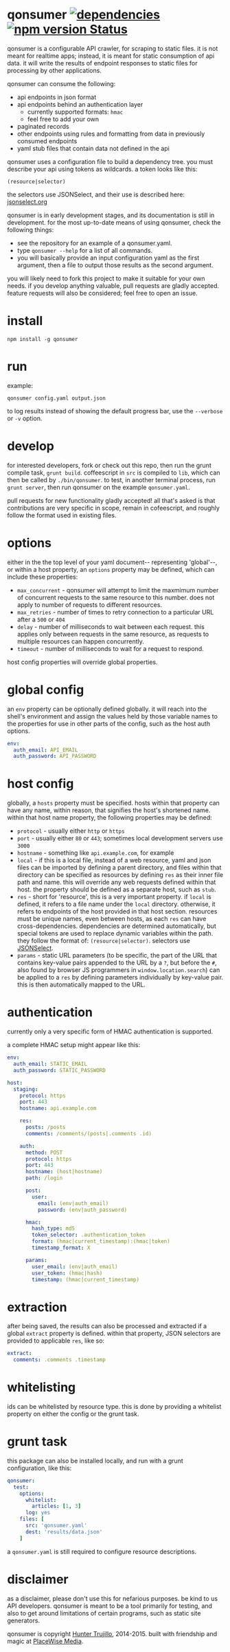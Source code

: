 qonsumer [![dependencies](http://img.shields.io/david/cryptoquick/qonsumer.svg?style=flat-square)](https://david-dm.org/cryptoquick/qonsumer) [![npm version Status](http://img.shields.io/npm/v/qonsumer.svg?style=flat-square)](https://www.npmjs.org/package/qonsumer)
========

qonsumer is a configurable API crawler, for scraping to static files. it is not meant for realtime apps; instead, it is meant for static consumption of api data. it will write the results of endpoint responses to static files for processing by other applications.

qonsumer can consume the following:

  - api endpoints in json format
  - api endpoints behind an authentication layer
    - currently supported formats: `hmac`
    - feel free to add your own
  - paginated records
  - other endpoints using rules and formatting from data in previously consumed endpoints
  - yaml stub files that contain data not defined in the api

qonsumer uses a configuration file to build a dependency tree. you must describe your api using tokens as wildcards. a token looks like this:

`(resource|selector)`

the selectors use JSONSelect, and their use is described here: [jsonselect.org](http://jsonselect.org/#tryit)

qonsumer is in early development stages, and its documentation is still in development. for the most up-to-date means of using qonsumer, check the following things:

  - see the repository for an example of a qonsumer.yaml.
  - type `qonsumer --help` for a list of all commands.
  - you will basically provide an input configuration yaml as the first argument, then a file to output those results as the second argument.

you will likely need to fork this project to make it suitable for your own needs. if you develop anything valuable, pull requests are gladly accepted. feature requests will also be considered; feel free to open an issue.

# install

`npm install -g qonsumer`

# run

example:

`qonsumer config.yaml output.json`

to log results instead of showing the default progress bar, use the `--verbose` or `-v` option.

# develop

for interested developers, fork or check out this repo, then run the grunt compile task, `grunt build`. coffeescript in `src` is compiled to `lib`, which can then be called by `./bin/qonsumer`. to test, in another terminal process, run `grunt server`, then run qonsumer on the example `qonsumer.yaml`.

pull requests for new functionality gladly accepted! all that's asked is that contributions are very specific in scope, remain in cofeescript, and roughly follow the format used in existing files.

# options

either in the the top level of your yaml document-- representing 'global'--, or within a host property, an `options` property may be defined, which can include these properties:

  - `max_concurrent` - qonsumer will attempt to limit the maxmimum number of concurrent requests to the same resource to this number. does not apply to number of requests to different resources.
  - `max_retries` - number of times to retry connection to a particular URL after a `500` or `404`
  - `delay` - number of milliseconds to wait between each request. this applies only between requests in the same resource, as requests to multiple resources can happen concurrently.
  - `timeout` - number of milliseconds to wait for a request to respond.

host config properties will override global properties.

# global config

an `env` property can be optionally defined globally. it will reach into the shell's environment and assign the values held by those variable names to the properties for use in other parts of the config, such as the host auth options.

```yaml
env:
  auth_email: API_EMAIL
  auth_password: API_PASSWORD
```

# host config

globally, a `hosts` property must be specified. hosts within that property can have any name, within reason, that signifies the host's shortened name. within that host name property, the following properties may be defined:

  - `protocol` - usually either `http` or `https`
  - `port` - usually either `80` or `443`; sometimes local development servers use `3000`
  - `hostname` - something like `api.example.com`, for example
  - `local` - if this is a local file, instead of a web resource, yaml and json files can be imported by defining a parent directory, and files within that directory can be specified as resources by defining `res` as their inner file path and name. this will override any web requests defined within that host. the property should be defined as a separate host, such as `stub`.
  - `res` - short for 'resource', this is a very important property. if `local` is defined, it refers to a file name under the `local` directory. otherwise, it refers to endpoints of the host provided in that host section. resources must be unique names, even between hosts, as each `res` can have cross-dependencies. dependencies are determined automatically, but special tokens are used to replace dynamic variables within the path. they follow the format of: `(resource|selector)`. selectors use [JSONSelect](http://jsonselect.org/#tryit).
  - `params` - static URL parameters (to be specific, the part of the URL that contains key-value pairs appended to the URL by a `?`, but before the `#`, also found by browser JS programmers in `window.location.search`) can be applied to a `res` by defining parameters individually by key-value pair. this is then automatically mapped to the URL.

# authentication

currently only a very specific form of HMAC authentication is supported.

a complete HMAC setup might appear like this:

```yaml
env:
  auth_email: STATIC_EMAIL
  auth_password: STATIC_PASSWORD

host:
  staging:
    protocol: https
    port: 443
    hostname: api.example.com

    res:
      posts: /posts
      comments: /comments/(posts|.comments .id)

    auth:
      method: POST
      protocol: https
      port: 443
      hostname: (host|hostname)
      path: /login

      post:
        user:
          email: (env|auth_email)
          password: (env|auth_password)

      hmac:
        hash_type: md5
        token_selector: .authentication_token
        format: (hmac|current_timestamp):(hmac|token)
        timestamp_format: X

      params:
        user_email: (env|auth_email)
        user_token: (hmac|hash)
        timestamp: (hmac|current_timestamp)
```

# extraction

after being saved, the results can also be processed and extracted if a global `extract` property is defined. within that property, JSON selectors are provided to applicable `res`, like so:

```yaml
extract:
  comments: .comments .timestamp
```

# whitelisting

ids can be whitelisted by resource type. this is done by providing a whitelist property on either the config or the grunt task.

# grunt task

this package can also be installed locally, and run with a grunt configuration, like this:

```yaml
qonsumer:
  test:
    options:
      whitelist:
        articles: [1, 3]
      log: yes
    files: [
      src: 'qonsumer.yaml'
      dest: 'results/data.json'
    ]
```

a `qonsumer.yaml` is still required to configure resource descriptions.

# disclaimer

as a disclaimer, please don't use this for nefarious purposes. be kind to us API developers. qonsumer is meant to be a tool primarily for testing, and also to get around limitations of certain programs, such as static site generators.

qonsumer is copyright [Hunter Trujillo](https://twitter.com/cryptoquick), 2014-2015. built with friendship and magic at [PlaceWise Media](https://github.com/PlacewiseMedia).
